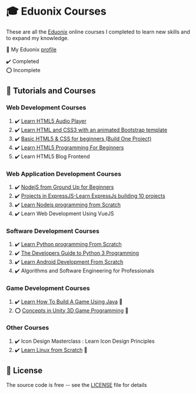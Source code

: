 # :mortar_board: Eduonix Courses

These are all the [Eduonix][eduonix] online courses I completed to learn new skills and to expand my knowledge.

:link: My Eduonix [profile](https://www.eduonix.com/u/quintin-henn)

:heavy_check_mark: Completed  
:o: Incomplete

## :beginner: Tutorials and Courses

### Web Development Courses

1. :heavy_check_mark: [Learn HTML5 Audio Player](learn-html5-audio-player/)
2. :heavy_check_mark: [Learn HTML and CSS3 with an animated Bootstrap template](learn-html-and-css3-with-an-animated-bootstrap-template/)
3. :heavy_check_mark: [Basic HTML5 & CSS for beginners (Build One Project)](basic-html5-css-for-beginners/)
4. :heavy_check_mark: [Learn HTML5 Programming For Beginners](learn-html5-programming-for-beginners/)
5. :heavy_check_mark: Learn HTML5 Blog Frontend

### Web Application Development Courses

1. :heavy_check_mark: [NodejS from Ground Up for Beginners](nodejs-from-ground-up-for-beginners/)
2. :heavy_check_mark: [Projects in ExpressJS-Learn ExpressJs building 10 projects](projects-in-expressjs-learn-expressjs-building-10-projects/)
3. :heavy_check_mark: [Learn Nodejs programming from Scratch](learn-nodejs-programming-from-scratch)
4. :heavy_check_mark: Learn Web Development Using VueJS

### Software Development Courses

1. :heavy_check_mark: [Learn Python programming From Scratch](learn-python-programming-from-scratch/)
2. :heavy_check_mark: [The Developers Guide to Python 3 Programming](developers-guide-to-python-3-programming/)
3. :heavy_check_mark: [Learn Android Development From Scratch](android-development-scratch/)
4. :heavy_check_mark: Algorithms and Software Engineering for Professionals

### Game Development Courses

1. :heavy_check_mark: [Learn How To Build A Game Using Java](https://github.com/learning-game-development/learning-java-game-development/blob/master/block-breaker-tutorial) :rocket:
2. :o: [Concepts in Unity 3D Game Programming](https://github.com/learning-game-development/learning-unity-game-development/tree/master/Beginner-Guide-to-How-to-Make-a-Game-with-Unity) :rocket:

### Other Courses

1. :heavy_check_mark: Icon Design Masterclass : Learn Icon Design Principles
2. :heavy_check_mark: [Learn Linux from Scratch](https://www.eduonix.com/new_dashboard/learn-linux-from-scratch) :link:

## :page_with_curl: License

The source code is free -- see the [LICENSE](LICENSE) file for details

[eduonix]: https://www.eduonix.com/
